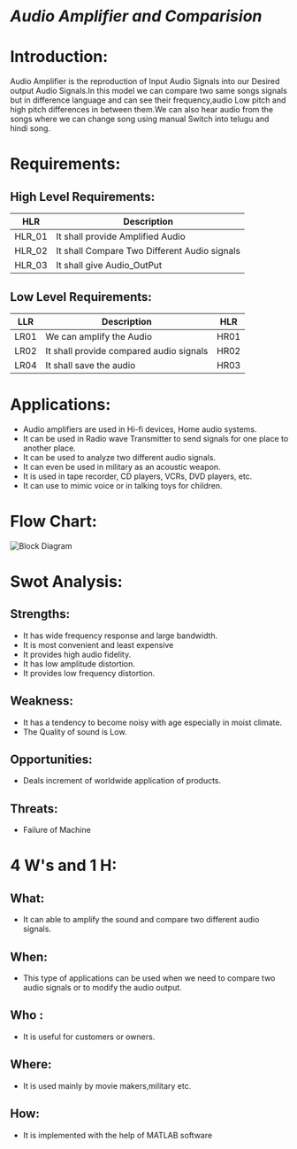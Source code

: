 #  _Audio Amplifier and Comparision_

# Introduction:
Audio Amplifier is the reproduction of Input Audio Signals into our Desired output Audio Signals.In this model
we can compare two same songs signals but in difference language and can see their frequency,audio Low pitch and
high pitch differences in between them.We can also hear audio from the songs where we can change song using 
manual Switch into telugu and hindi song.

# Requirements:

## High Level Requirements:

| HLR | Description |
|-----|-------------|
| HLR_01| It shall provide Amplified Audio |
| HLR_02| It shall Compare Two Different Audio signals|
| HLR_03| It shall give Audio_OutPut |

## Low Level Requirements:

| LLR | Description | HLR |
|--|--|--|
| LR01 |We can amplify the Audio  | HR01|
| LR02 |It shall provide compared audio signals  | HR02|
|LR04 | It shall save the audio  | HR03|

# Applications:
 * Audio amplifiers are used in Hi-fi devices, Home audio systems. 
 * It can be used in Radio wave Transmitter to send signals for one place to another place.
 * It can be used to analyze two different audio signals.
 * It can even be used  in military as an acoustic weapon.
 * It is used in tape recorder, CD players, VCRs, DVD players, etc.
 * It can use to mimic voice or in talking toys for children.
         
# Flow Chart:
![Block Diagram](https://user-images.githubusercontent.com/98812442/160230337-31f398b9-8fdb-4f56-bd5d-ea68df0b58d7.png)


# Swot Analysis:

## Strengths:
* It has wide frequency response and large bandwidth.
* It is most convenient and least expensive
* It provides high audio fidelity.
* It has low amplitude distortion.
* It provides low frequency distortion.
      
 ## Weakness:
* It has a tendency to become noisy with age especially in moist climate.
* The Quality of sound is Low.
 ## Opportunities:
* Deals increment of worldwide application of products. 
 ## Threats:
* Failure of Machine 
    
# 4 W's and 1 H:
     
## What:
* It can able to amplify the sound and compare two different audio signals.
## When:
* This type of applications can be used when we need to compare two audio signals or to modify the audio output. 
## Who :
* It is useful for customers or owners.
## Where:
* It is used mainly by movie makers,military etc.
## How:
* It is implemented with the help of MATLAB software

         
      
